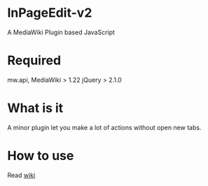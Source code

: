 # InPageEdit-v2
A MediaWiki Plugin based JavaScript

# Required
mw.api, MediaWiki > 1.22
jQuery > 2.1.0

# What is it
A minor plugin let you make a lot of actions without open new tabs.

# How to use
Read [wiki](https://github.com/Dragon-Fish/InPageEdit-v2/wiki)
